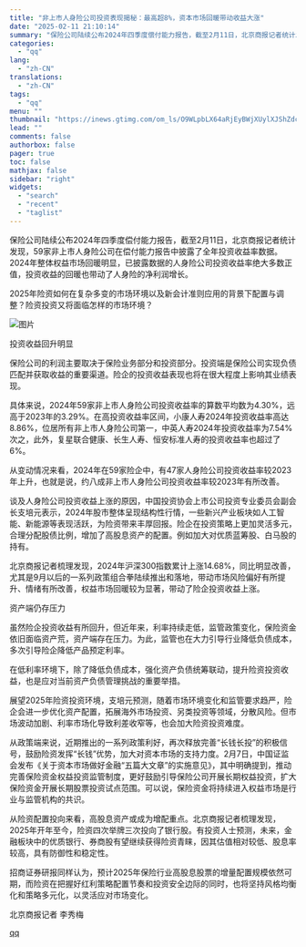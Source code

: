 ```yaml
---
title: "非上市人身险公司投资表现揭秘：最高超8%，资本市场回暖带动收益大涨"
date: "2025-02-11 21:10:14"
summary: "保险公司陆续公布2024年四季度偿付能力报告，截至2月11日，北京商报记者统计发现，59家非上市人身..."
categories:
  - "qq"
lang:
  - "zh-CN"
translations:
  - "zh-CN"
tags:
  - "qq"
menu: ""
thumbnail: "https://inews.gtimg.com/om_ls/O9WLpbLX64aRjEyBWjXUylXJShZdcq2__FMUOYBbqNP8kAA_640360/0"
lead: ""
comments: false
authorbox: false
pager: true
toc: false
mathjax: false
sidebar: "right"
widgets:
  - "search"
  - "recent"
  - "taglist"
---
```


保险公司陆续公布2024年四季度偿付能力报告，截至2月11日，北京商报记者统计发现，59家非上市人身险公司在偿付能力报告中披露了全年投资收益率数据。2024年整体权益市场回暖明显，已披露数据的人身险公司投资收益率绝大多数正值，投资收益的回暖也带动了人身险的净利润增长。

2025年险资如何在复杂多变的市场环境以及新会计准则应用的背景下配置与调整？险资投资又将面临怎样的市场环境？

![图片](https://inews.gtimg.com/om_bt/Om6_C8bilDTNgWuB5WtJludq3Rb3s5HntRjnoJrnVzo1IAA/641)

投资收益回升明显

保险公司的利润主要取决于保险业务部分和投资部分。投资端是保险公司实现负债匹配并获取收益的重要渠道。险企的投资收益表现也将在很大程度上影响其业绩表现。

具体来说，2024年59家非上市人身险公司投资收益率的算数平均数为4.30%，远高于2023年的3.29%。在高投资收益率区间，小康人寿2024年投资收益率高达8.86%，位居所有非上市人身险公司第一，中英人寿2024年投资收益率为7.54%次之，此外，复星联合健康、长生人寿、恒安标准人寿的投资收益率也超过了6%。

从变动情况来看，2024年在59家险企中，有47家人身险公司投资收益率较2023年上升，也就是说，约八成非上市人身险公司投资收益率较2023年有所改善。

谈及人身险公司投资收益上涨的原因，中国投资协会上市公司投资专业委员会副会长支培元表示，2024年股市整体呈现结构性行情，一些新兴产业板块如人工智能、新能源等表现活跃，为险资带来丰厚回报。险企在投资策略上更加灵活多元，合理分配股债比例，增加了高股息资产的配置。例如加大对优质蓝筹股、白马股的持有。

北京商报记者梳理发现，2024年沪深300指数累计上涨14.68%，同比明显改善，尤其是9月以后的一系列政策组合拳陆续推出和落地，带动市场风险偏好有所提升、情绪有所改善，权益市场回暖较为显著，带动了险企投资收益上涨。

资产端仍存压力

虽然险企投资收益有所回升，但近年来，利率持续走低，监管政策变化，保险资金依旧面临资产荒，资产端存在压力。为此，监管也在大力引导行业降低负债成本，多次引导险企降低产品预定利率。

在低利率环境下，除了降低负债成本，强化资产负债统筹联动，提升险资投资收益，也是应对当前资产负债管理挑战的重要举措。

展望2025年险资投资环境，支培元预测，随着市场环境变化和监管要求趋严，险企会进一步优化资产配置，拓展海外市场投资、另类投资等领域，分散风险。但市场波动加剧、利率市场化导致利差收窄等，也会加大险资投资难度。

从政策端来说，近期推出的一系列政策利好，再次释放完善“长钱长投”的积极信号，鼓励险资发挥“长钱”优势，加大对资本市场的支持力度。2月7日，中国证监会发布《关于资本市场做好金融“五篇大文章”的实施意见》，其中明确提到，推动完善保险资金权益投资监管制度，更好鼓励引导保险公司开展长期权益投资，扩大保险资金开展长期股票投资试点范围。可以说，保险资金将持续进入权益市场是行业与监管机构的共识。

从险资配置投向来看，高股息资产或成为增配重点。北京商报记者梳理发现，2025年开年至今，险资四次举牌三次投向了银行股。有投资人士预测，未来，金融板块中的优质银行、券商股有望继续获得险资青睐，因其估值相对较低、股息率较高，具有防御性和稳定性。

招商证券研报同样认为，预计2025年保险行业高股息股票的增量配置规模依然可期，而险资在把握好红利策略配置节奏和投资安全边际的同时，也将坚持风格均衡化和策略多元化，以灵活应对市场变化。

北京商报记者 李秀梅

[qq](https://new.qq.com/rain/a/20250211A08GU800)
